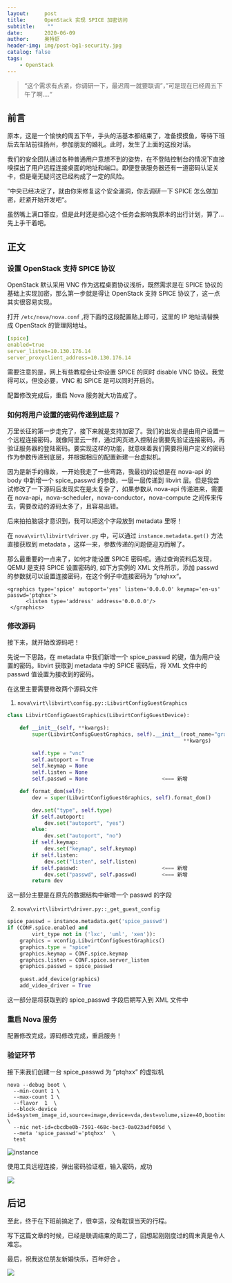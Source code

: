 ```yaml
---
layout:     post
title:      OpenStack 实现 SPICE 加密访问
subtitle:    ""
date:       2020-06-09
author:     奥特虾
header-img: img/post-bg1-security.jpg
catalog: false
tags:
    - OpenStack
---
```


> “这个需求有点紧，你调研一下，最迟周一就要联调”，”可是现在已经周五下午了啊....“



## 前言

原本，这是一个愉快的周五下午，手头的活基本都结束了，准备摸摸鱼，等待下班后去车站前往扬州，参加朋友的婚礼。此时，发生了上面的这段对话。



我们的安全团队通过各种普通用户意想不到的姿势，在不登陆控制台的情况下直接嗅探出了用户远程连接桌面的地址和端口。即便登录服务器还有一道密码认证关卡，但是毫无疑问这已经构成了一定的风险。



”中央已经决定了，就由你来修复这个安全漏洞，你去调研一下 SPICE 怎么做加密，赶紧开始开发吧“。



虽然嘴上满口答应，但是此时还是担心这个任务会影响我原本的出行计划，算了...先上手干着吧。









## 正文

### 设置 OpenStack 支持 SPICE 协议

OpenStack 默认采用 VNC 作为远程桌面协议浅析，既然需求是在 SPICE 协议的基础上实现加密，那么第一步就是得让 OpenStack  支持 SPICE 协议了，这一点其实很容易实现。



打开 `/etc/nova/nova.conf` ,将下面的这段配置贴上即可，这里的 IP 地址请替换成 OpenStack 的管理网地址。

```yaml
[spice]
enabled=true
server_listen=10.130.176.14
server_proxyclient_address=10.130.176.14
```



需要注意的是，网上有些教程会让你设置 SPICE 的同时 disable VNC 协议。我觉得可以，但没必要，VNC 和 SPICE 是可以同时开启的。



配置修改完成后，重启 Nova 服务就大功告成了。



### 如何将用户设置的密码传递到底层？

万里长征的第一步走完了，接下来就是支持加密了。我们的出发点是由用户设置一个远程连接密码，就像阿里云一样，通过网页进入控制台需要先验证连接密码，再验证服务器的登陆密码。要实现这样的功能，就意味着我们需要将用户定义的密码作为参数传递到底层，并根据相应的配置新建一台虚拟机。



因为是新手的缘故，一开始我走了一些弯路，我最初的设想是在 nova-api 的 body 中新增一个 spice_passwd 的参数，一层一层传递到 libvirt 层。但是我尝试修改了一下源码后发现实在是太复杂了，如果参数从 nova-api 传递进来，需要在 nova-api，nova-scheduler，nova-conductor，nova-compute 之间传来传去，需要改动的源码太多了，且容易出错。



后来拍拍脑袋才意识到，我可以把这个字段放到 metadata 里呀！



在 `nova\virt\libvirt\driver.py` 中，可以通过 `instance.metadata.get()` 方法直接获取到 metadata ，这样一来，参数传递的问题便迎刃而解了。



那么最重要的一点来了，如何才能设置 SPICE 密码呢。通过查询资料后发现，QEMU 是支持 SPICE 设置密码的, 如下方实例的 XML 文件所示，添加 passwd 的参数就可以设置连接密码，在这个例子中连接密码为 ”ptqhxx“。 

```
<graphics type='spice' autoport='yes' listen='0.0.0.0' keymap='en-us' passwd='ptqhxx'>
      <listen type='address' address='0.0.0.0'/>
 </graphics>
```



### 修改源码

接下来，就开始改源码吧！



先说一下思路，在 metadata 中我们新增一个 spice_passwd 的键，值为用户设置的密码。libvirt 获取到 metadata 中的 SPICE 密码后，将 XML 文件中的 passwd 值设置为接收到的密码。



在这里主要需要修改两个源码文件

1. `nova\virt\libvirt\config.py::LibvirtConfigGuestGraphics`
```python
class LibvirtConfigGuestGraphics(LibvirtConfigGuestDevice):

    def __init__(self, **kwargs):
        super(LibvirtConfigGuestGraphics, self).__init__(root_name="graphics",
                                                         **kwargs)

        self.type = "vnc"
        self.autoport = True
        self.keymap = None
        self.listen = None
        self.passwd = None                        <=== 新增

    def format_dom(self):
        dev = super(LibvirtConfigGuestGraphics, self).format_dom()

        dev.set("type", self.type)
        if self.autoport:
            dev.set("autoport", "yes")
        else:
            dev.set("autoport", "no")
        if self.keymap:
            dev.set("keymap", self.keymap)
        if self.listen:
            dev.set("listen", self.listen)
        if self.passwd:                           <=== 新增
            dev.set("passwd", self.passwd)        <=== 新增
        return dev
```



这一部分主要是在原先的数据结构中新增一个 passwd 的字段



2. `nova\virt\libvirt\driver.py::_get_guest_config`

```python
spice_passwd = instance.metadata.get('spice_passwd')
if (CONF.spice.enabled and
        virt_type not in ('lxc', 'uml', 'xen')):
    graphics = vconfig.LibvirtConfigGuestGraphics()
    graphics.type = "spice"
    graphics.keymap = CONF.spice.keymap
    graphics.listen = CONF.spice.server_listen
    graphics.passwd = spice_passwd
    
    guest.add_device(graphics)
    add_video_driver = True
```



这一部分是将获取到的 spice_passwd 字段后期写入到 XML 文件中



### 重启 Nova 服务

配置修改完成，源码修改完成，重启服务！



### 验证环节

接下来我们创建一台 spice_passwd 为 ”ptqhxx” 的虚拟机

```
nova --debug boot \
  --min-count 1 \
  --max-count 1 \
  --flavor  1  \
  --block-device id=$system_image_id,source=image,device=vda,dest=volume,size=40,bootindex=0,shutdown=remove \
  --nic net-id=cbcdbe0b-7591-468c-bec3-0a023adf005d \
  --meta 'spice_passwd'='ptqhxx'  \
  test
```



![instance](https://s1.ax1x.com/2020/06/09/t4sCX6.png)





使用工具远程连接，弹出密码验证框，输入密码，成功



![](https://s1.ax1x.com/2020/06/09/t4sXKP.png)



## 后记

至此，终于在下班前搞定了，很幸运，没有耽误当天的行程。



写下这篇文章的时候，已经是联调结束的周二了，回想起刚刚度过的周末真是令人难忘。



最后，祝我这位朋友新婚快乐，百年好合 。



![](https://s1.ax1x.com/2020/06/09/t4fZlQ.jpg)



